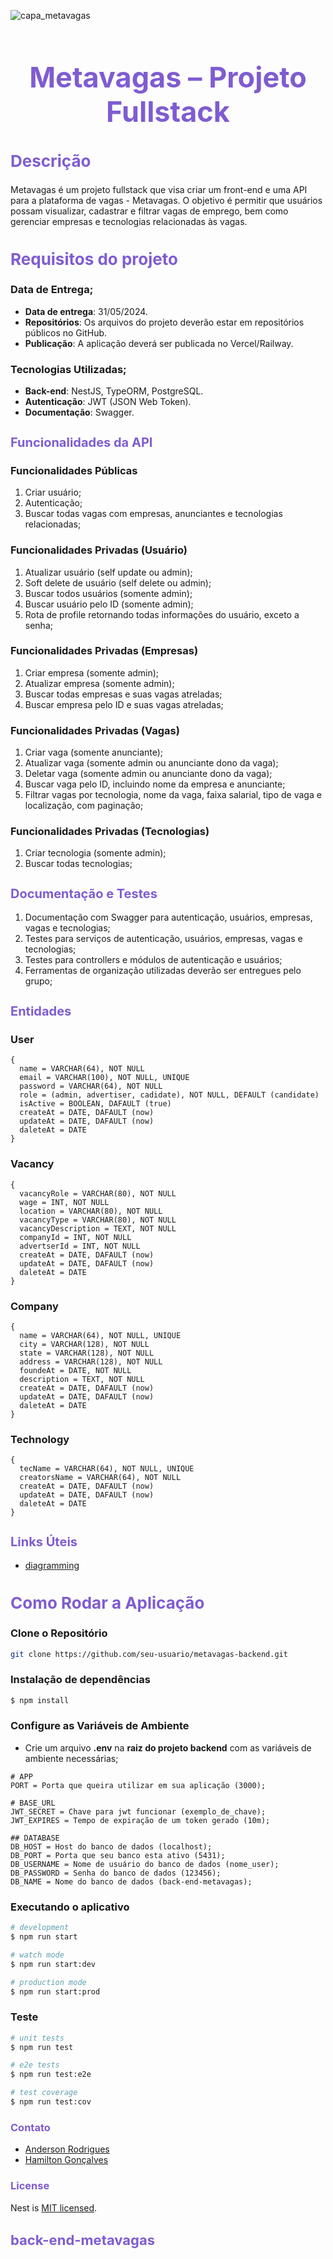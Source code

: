 ![capa_metavagas](https://github.com/Team-Tech-School/back-end-metavagas/assets/127049907/61acaf23-7b23-47e6-8a1a-2dc48ebaa908)

<h1 align="center" style="color:#7f5cd1; font-size:45px;">Metavagas – Projeto Fullstack</h1>

<h2 style="color:#7f5cd1; font-size:26px;">Descrição</h2>

Metavagas é um projeto fullstack que visa criar um front-end e uma API para a plataforma de vagas - Metavagas. O objetivo é permitir que usuários possam visualizar, cadastrar e filtrar vagas de emprego, bem como gerenciar empresas e tecnologias relacionadas às vagas.

<h2 style="color:#7f5cd1; font-size:26px;">Requisitos do projeto</h2>

### Data de Entrega;

- **Data de entrega**: 31/05/2024.
- **Repositórios**: Os arquivos do projeto deverão estar em repositórios públicos no GitHub.
- **Publicação**: A aplicação deverá ser publicada no Vercel/Railway.

### Tecnologias Utilizadas;

- **Back-end**: NestJS, TypeORM, PostgreSQL.
- **Autenticação**: JWT (JSON Web Token).
- **Documentação**: Swagger.

<h2 style="color:#7f5cd1; font-size:20px;">Funcionalidades da API</h2>

### Funcionalidades Públicas

1. Criar usuário;
2. Autenticação;
3. Buscar todas vagas com empresas, anunciantes e tecnologias relacionadas;

### Funcionalidades Privadas (Usuário)

1. Atualizar usuário (self update ou admin);
2. Soft delete de usuário (self delete ou admin);
3. Buscar todos usuários (somente admin);
4. Buscar usuário pelo ID (somente admin);
5. Rota de profile retornando todas informações do usuário, exceto a senha;

### Funcionalidades Privadas (Empresas)

1. Criar empresa (somente admin);
2. Atualizar empresa (somente admin);
3. Buscar todas empresas e suas vagas atreladas;
4. Buscar empresa pelo ID e suas vagas atreladas;

### Funcionalidades Privadas (Vagas)

1. Criar vaga (somente anunciante);
2. Atualizar vaga (somente admin ou anunciante dono da vaga);
3. Deletar vaga (somente admin ou anunciante dono da vaga);
4. Buscar vaga pelo ID, incluindo nome da empresa e anunciante;
5. Filtrar vagas por tecnologia, nome da vaga, faixa salarial, tipo de vaga e localização, com paginação;

### Funcionalidades Privadas (Tecnologias)

1. Criar tecnologia (somente admin);
2. Buscar todas tecnologias;

<h2 style="color:#7f5cd1; font-size:20px;">Documentação e Testes</h2>

1. Documentação com Swagger para autenticação, usuários, empresas, vagas e tecnologias;
2. Testes para serviços de autenticação, usuários, empresas, vagas e tecnologias;
3. Testes para controllers e módulos de autenticação e usuários;
4. Ferramentas de organização utilizadas deverão ser entregues pelo grupo;

<h2 style="color:#7f5cd1; font-size:20px;">Entidades</h2>

### User

```
{
  name = VARCHAR(64), NOT NULL
  email = VARCHAR(100), NOT NULL, UNIQUE
  password = VARCHAR(64), NOT NULL
  role = (admin, advertiser, cadidate), NOT NULL, DEFAULT (candidate)
  isActive = BOOLEAN, DAFAULT (true)
  createAt = DATE, DAFAULT (now)
  updateAt = DATE, DAFAULT (now)
  daleteAt = DATE
}
```

### Vacancy

```
{
  vacancyRole = VARCHAR(80), NOT NULL
  wage = INT, NOT NULL
  location = VARCHAR(80), NOT NULL
  vacancyType = VARCHAR(80), NOT NULL
  vacancyDescription = TEXT, NOT NULL
  companyId = INT, NOT NULL
  advertserId = INT, NOT NULL
  createAt = DATE, DAFAULT (now)
  updateAt = DATE, DAFAULT (now)
  daleteAt = DATE
}
```

### Company

```
{
  name = VARCHAR(64), NOT NULL, UNIQUE
  city = VARCHAR(128), NOT NULL
  state = VARCHAR(128), NOT NULL
  address = VARCHAR(128), NOT NULL
  foundeAt = DATE, NOT NULL
  description = TEXT, NOT NULL
  createAt = DATE, DAFAULT (now)
  updateAt = DATE, DAFAULT (now)
  daleteAt = DATE
}
```

### Technology

```
{
  tecName = VARCHAR(64), NOT NULL, UNIQUE
  creatorsName = VARCHAR(64), NOT NULL
  createAt = DATE, DAFAULT (now)
  updateAt = DATE, DAFAULT (now)
  daleteAt = DATE
}
```

<h2 style="color:#7f5cd1; font-size:20px;">Links Úteis</h2>

- [diagramming](https://drive.google.com/file/d/1Nk7m-U-1q4g2fZOHsmoUFRJbxC375ZMm/view)

<h2 style="color:#7f5cd1; font-size:26px">Como Rodar a Aplicação</h2>

### Clone o Repositório

```bash
git clone https://github.com/seu-usuario/metavagas-backend.git
```

### Instalação de dependências

```bash
$ npm install
```

### Configure as Variáveis de Ambiente

- Crie um arquivo **.env** na **raiz do projeto backend** com as variáveis de ambiente necessárias;

```
# APP
PORT = Porta que queira utilizar em sua aplicação (3000);

# BASE_URL
JWT_SECRET = Chave para jwt funcionar (exemplo_de_chave);
JWT_EXPIRES = Tempo de expiração de um token gerado (10m);

## DATABASE
DB_HOST = Host do banco de dados (localhost);
DB_PORT = Porta que seu banco esta ativo (5431);
DB_USERNAME = Nome de usuário do banco de dados (nome_user);
DB_PASSWORD = Senha do banco de dados (123456);
DB_NAME = Nome do banco de dados (back-end-metavagas);
```

### Executando o aplicativo

```bash
# development
$ npm run start

# watch mode
$ npm run start:dev

# production mode
$ npm run start:prod
```

### Teste

```bash
# unit tests
$ npm run test

# e2e tests
$ npm run test:e2e

# test coverage
$ npm run test:cov
```

<h3 style="color:#7f5cd1;">Contato</h3>

- [Anderson Rodrigues](https://www.linkedin.com/in/dev-anderson-rodrigues/)
- [Hamilton Gonçalves](https://www.linkedin.com/in/hamilton-jr/)

<h3 style="color:#7f5cd1;">License</h3>

Nest is [MIT licensed](LICENSE).

<h3 style="color:#7f5cd1; font-size:22px;">back-end-metavagas</h3>
